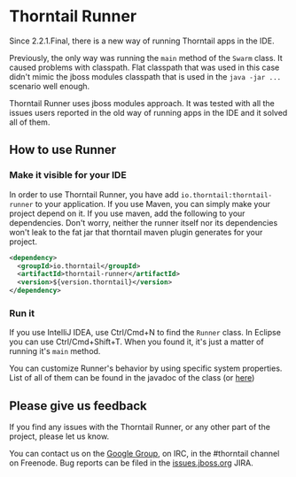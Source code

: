 # Thorntail Runner

Since 2.2.1.Final, there is a new way of running Thorntail apps in the IDE.

Previously, the only way was running the `main` method of the `Swarm` class. It caused problems with classpath. 
Flat classpath that was used in this case didn't mimic the jboss modules classpath that is used in the `java -jar ...` scenario well enough.

Thorntail Runner uses jboss modules approach. It was tested with all the issues users reported in the old way of running apps in the IDE and it solved all of them.

## How to use Runner

### Make it visible for your IDE 
In order to use Thorntail Runner, you have add `io.thorntail:thorntail-runner` to your application. If you use Maven, you can simply make your project depend on it.
If you use maven, add the following to your dependencies. Don't worry, neither the runner itself nor its dependencies won't leak to the fat jar that thorntail maven plugin generates for your project.

```XML
<dependency>
  <groupId>io.thorntail</groupId>
  <artifactId>thorntail-runner</artifactId>
  <version>${version.thorntail}</version>
</dependency>

```

### Run it
If you use IntelliJ IDEA, use Ctrl/Cmd+N to find the `Runner` class. In Eclipse you can use Ctrl/Cmd+Shift+T.
When you found it, it's just a matter of running it's `main` method.

You can customize Runner's behavior by using specific system properties.
List of all of them can be found in the javadoc of the class (or [here](https://github.com/thorntail/thorntail/blob/master/thorntail-runner/src/main/java/org/wildfly/swarm/runner/Runner.java))

## Please give us feedback
If you find any issues with the Thorntail Runner, or any other part of the project, please let us know.

You can contact us on the [Google Group](https://groups.google.com/forum/#!forum/thorntail), on IRC, in the #thorntail channel on Freenode.
Bug reports can be filed in the [issues.jboss.org](https://issues.jboss.org) JIRA.
